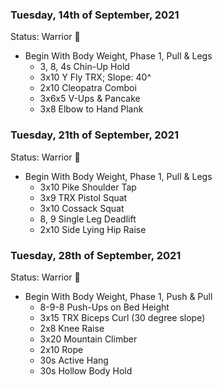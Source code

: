 ### Tuesday, 14th of September, 2021
Status: Warrior 💪

- Begin With Body Weight, Phase 1, Pull & Legs
    - 3, 8, 4s Chin-Up Hold
    - 3x10 Y Fly TRX; Slope: 40^
    - 2x10 Cleopatra Comboi
    - 3x6x5 V-Ups & Pancake
    - 3x8 Elbow to Hand Plank

### Tuesday, 21th of September, 2021
Status: Warrior 💪

- Begin With Body Weight, Phase 1, Pull & Legs
    - 3x10 Pike Shoulder Tap
    - 3x9 TRX Pistol Squat
    - 3x10 Cossack Squat
    - 8, 9 Single Leg Deadlift
    - 2x10 Side Lying Hip Raise

### Tuesday, 28th of September, 2021
Status: Warrior 💪

- Begin With Body Weight, Phase 1, Push & Pull
    - 8-9-8 Push-Ups on Bed Height
    - 3x15 TRX Biceps Curl (30 degree slope)
    - 2x8 Knee Raise
    - 3x20 Mountain Climber
    - 2x10 Rope
    - 30s Active Hang
    - 30s Hollow Body Hold
